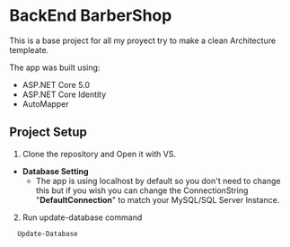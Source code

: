 # BackEnd BarberShop
This is a base project for all my proyect try to make a clean Architecture templeate.


The app was built using:
* ASP.NET Core 5.0
* ASP.NET Core Identity
* AutoMapper     

## Project Setup
1. Clone the repository and Open it with VS.
 

  * **Database Setting**
    * The app is using localhost by default so you don't need to change this but if you wish you can change the ConnectionString "**DefaultConnection**" to match your MySQL/SQL Server Instance.
 
2. Run update-database command
``` bash
  Update-Database
``` 

 
